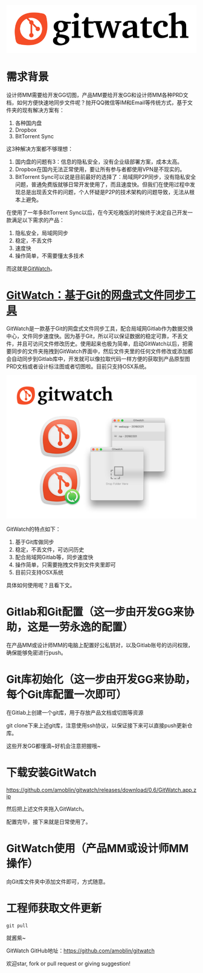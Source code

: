 <!--
create time: 2016-02-18 20:06:21
Author: amoblin

This file is created by Marboo<http://marboo.io> template file $MARBOO_HOME/.media/starts/default.md
本文件由 Marboo<http://marboo.io> 模板文件 $MARBOO_HOME/.media/starts/default.md 创建
-->

![](gitwatchWORDS.png)

# 需求背景

设计师MM需要给开发GG切图，产品MM要给开发GG和设计师MM各种PRD文档，如何方便快速地同步文件呢？抛开QQ微信等IM和Email等传统方式，基于文件夹的现有解决方案有：

1. 各种国内盘
2. Dropbox
3. BitTorrent Sync

这3种解决方案都不够理想：

1. 国内盘的问题有3：信息的隐私安全，没有企业级部署方案，成本太高。
2. Dropbox在国内无法正常使用，要让所有参与者都使用VPN是不现实的。
3. BitTorrent Sync可以说是目前最好的选择了：局域网P2P同步，没有隐私安全问题，普通免费版就够日常开发使用了，而且速度快。但我们在使用过程中发现总是出现丢文件的问题，个人怀疑是P2P的技术架构的问题导致，无法从根本上避免。

在使用了一年多BitTorrent Sync以后，在今天吃晚饭的时候终于决定自己开发一款满足以下需求的产品：

1. 隐私安全，局域网同步
2. 稳定，不丢文件
3. 速度快
4. 操作简单，不需要懂太多技术

而这就是[GitWatch](https://github.com/amoblin/gitwatch)。

# [GitWatch：基于Git的网盘式文件同步工具](https://github.com/amoblin/gitwatch)

GitWatch是一款基于Git的网盘式文件同步工具，配合局域网Gitlab作为数据交换中心，文件同步速度快。因为基于Git，所以可以保证数据的稳定可靠，不丢文件，并且可访问文件修改历史。使用起来也极为简单，启动GitWatch以后，把需要同步的文件夹拖拽到GitWatch界面中，然后文件夹里的任何文件修改或添加都会自动同步到Gitlab库中，开发就可以像拉取代码一样方便的获取到产品原型图PRD文档或者设计标注图或者切图啦。目前只支持OSX系统。

![](screenshot.png)

GitWatch的特点如下：

1. 基于Git库做同步
2. 稳定，不丢文件，可访问历史
3. 配合局域网Gitlab等，同步速度快
4. 操作简单，只需要拖拽文件到文件夹里即可
0. 目前只支持OSX系统

具体如何使用呢？且看下文。

# Gitlab和Git配置（这一步由开发GG来协助，这是一劳永逸的配置）

在产品MM或设计师MM的电脑上配置好公私钥对，以及Gitlab账号的访问权限，确保能够免密进行push。

# Git库初始化（这一步由开发GG来协助，每个Git库配置一次即可）

在Gitlab上创建一个git库，用于存放产品文档或切图等资源

git clone下来上述git库，注意使用ssh协议，以保证接下来可以直接push更新仓库。

这些开发GG都懂滴~好机会注意把握哦~

# 下载安装GitWatch

https://github.com/amoblin/gitwatch/releases/download/0.6/GitWatch.app.zip

然后把上述文件夹拖入GitWatch。

配置完毕，接下来就是日常使用了。

# GitWatch使用（产品MM或设计师MM操作）

向Git库文件夹中添加文件即可，方式随意。

# 工程师获取文件更新

```
git pull
```

就酱紫~

GitWatch GitHub地址：https://github.com/amoblin/gitwatch

欢迎star, fork or pull request or giving suggestion!
